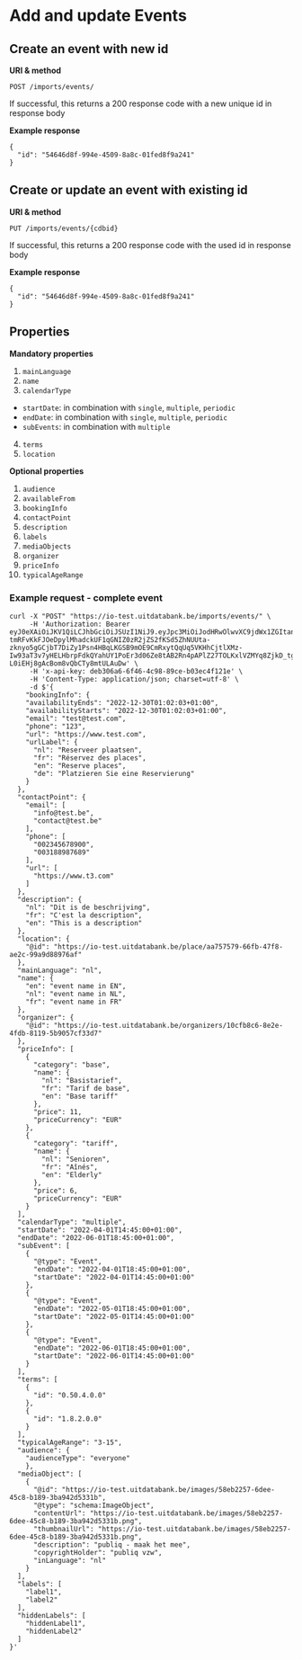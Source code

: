 ---
---

# Add and update Events

## Create an event with new id

**URI & method**

```
POST /imports/events/
```

If successful, this returns a 200 response code with a new unique id in response body

**Example response**

```
{
  "id": "54646d8f-994e-4509-8a8c-01fed8f9a241"
}
```

## Create or update an event with existing id

**URI & method**

```
PUT /imports/events/{cdbid}
```

If successful, this returns a 200 response code with the used id in response body

**Example response**

```
{
  "id": "54646d8f-994e-4509-8a8c-01fed8f9a241"
}
```

## Properties

**Mandatory properties**

1. `mainLanguage`
2. `name`
3. `calendarType`
  * `startDate`: in combination with `single`, `multiple`, `periodic`
  * `endDate`: in combination with `single`, `multiple`, `periodic`
  * `subEvents`: in combination with `multiple`
4. `terms`
5. `location`


**Optional properties**

1. `audience`
2. `availableFrom`
3. `bookingInfo`
4. `contactPoint`
5. `description`
6. `labels`
7. `mediaObjects`
8. `organizer`
9. `priceInfo`
10. `typicalAgeRange`

### Example request - complete event

```
curl -X "POST" "https://io-test.uitdatabank.be/imports/events/" \
     -H 'Authorization: Bearer eyJ0eXAiOiJKV1QiLCJhbGciOiJSUzI1NiJ9.eyJpc3MiOiJodHRwOlwvXC9jdWx1ZGItand0LXByb3ZpZGVyLmRldiIsInVpZCI6Ijk2ZmQ2YzEzLWVhYWItNGRkMS1iYjZhLTFjNDgzZDVlNDBjYyIsIm5pY2siOiJiZXJ0MmRvdHN0d2ljZSIsImVtYWlsIjoiYmVydEAyZG90c3R3aWNlLmJlIiwiaWF0IjoxNTIxMjE1NTM0LCJleHAiOjE1MjEyMTkxMzQsIm5iZiI6MTUyMTIxNTUzNH0.pQzQw1Qr1JB4KYo_rxHJ3ZBH_L0JdabvuG1Lkwcwp0Vjh8B6FYR4GzWe34gykH8rZBtUyVRbupPSmCQMxuUJvzcOdpfFYkdGGBov1Nb1jJ-tmRFvKkFJOeDpylMhadckUF1qGNIZ0zR2jZS2fKSd5ZhNUUta-zknyo5gGCjbT7DiZy1Psn4HBqLKGSB9mOE9CmRxytQqUq5VKHhCjtlXMz-Iw93aT3v7yHELHbrpFdkQYahUY1PoEr3d06Ze8tAB2Rn4pAPlZ27TOLKxlVZMYq8ZjkD_tg0y7Iy6rXjyWJ8dGJ2Y8hOKbx9u-L0iEHj8gAcBom8vQbCTy8mtULAuDw' \
     -H 'x-api-key: deb306a6-6f46-4c98-89ce-b03ec4f121e' \
     -H 'Content-Type: application/json; charset=utf-8' \
     -d $'{
    "bookingInfo": {
    "availabilityEnds": "2022-12-30T01:02:03+01:00",
    "availabilityStarts": "2022-12-30T01:02:03+01:00",
    "email": "test@test.com",
    "phone": "123",
    "url": "https://www.test.com",
    "urlLabel": {
      "nl": "Reserveer plaatsen",
      "fr": "Réservez des places",
      "en": "Reserve places",
      "de": "Platzieren Sie eine Reservierung"
    }
  },
  "contactPoint": {
    "email": [
      "info@test.be",
      "contact@test.be"
    ],
    "phone": [
      "002345678900",
      "003188987689"
    ],
    "url": [
      "https://www.t3.com"
    ]
  },
  "description": {
    "nl": "Dit is de beschrijving",
    "fr": "C'est la description",
    "en": "This is a description"
  },
  "location": {
    "@id": "https://io-test.uitdatabank.be/place/aa757579-66fb-47f8-ae2c-99a9d88976af"
  },
  "mainLanguage": "nl",
  "name": {
    "en": "event name in EN",
    "nl": "event name in NL",
    "fr": "event name in FR"
  },
  "organizer": {
    "@id": "https://io-test.uitdatabank.be/organizers/10cfb8c6-8e2e-4fdb-8119-5b9057cf33d7"
  },
  "priceInfo": [
    {
      "category": "base",
      "name": {
        "nl": "Basistarief",
        "fr": "Tarif de base",
        "en": "Base tariff"
      },
      "price": 11,
      "priceCurrency": "EUR"
    },
    {
      "category": "tariff",
      "name": {
        "nl": "Senioren",
        "fr": "Aînés",
        "en": "Elderly"
      },
      "price": 6,
      "priceCurrency": "EUR"
    }
  ],
  "calendarType": "multiple",
  "startDate": "2022-04-01T14:45:00+01:00",
  "endDate": "2022-06-01T18:45:00+01:00",
  "subEvent": [
    {
      "@type": "Event",
      "endDate": "2022-04-01T18:45:00+01:00",
      "startDate": "2022-04-01T14:45:00+01:00"
    },
    {
      "@type": "Event",
      "endDate": "2022-05-01T18:45:00+01:00",
      "startDate": "2022-05-01T14:45:00+01:00"
    },
    {
      "@type": "Event",
      "endDate": "2022-06-01T18:45:00+01:00",
      "startDate": "2022-06-01T14:45:00+01:00"
    }
  ],
  "terms": [
    {
      "id": "0.50.4.0.0"
    },
    {
      "id": "1.8.2.0.0"
    }
  ],
  "typicalAgeRange": "3-15",
  "audience": {
    "audienceType": "everyone"
    },
  "mediaObject": [
    {
      "@id": "https://io-test.uitdatabank.be/images/58eb2257-6dee-45c8-b189-3ba942d5331b",
      "@type": "schema:ImageObject",
      "contentUrl": "https://io-test.uitdatabank.be/images/58eb2257-6dee-45c8-b189-3ba942d5331b.png",
      "thumbnailUrl": "https://io-test.uitdatabank.be/images/58eb2257-6dee-45c8-b189-3ba942d5331b.png",
      "description": "publiq - maak het mee",
      "copyrightHolder": "publiq vzw",
      "inLanguage": "nl"
    }
  ],
  "labels": [
    "label1",
    "label2"
  ],
  "hiddenLabels": [
    "hiddenLabel1",
    "hiddenLabel2"
  ]
}'
```
